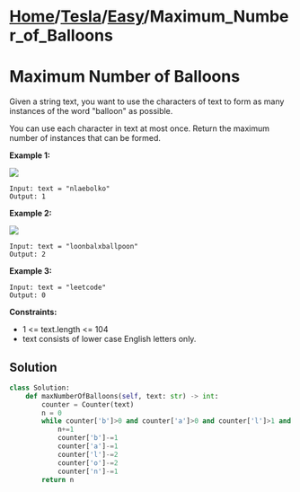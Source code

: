 # [Home](./../..)/[Tesla](./..)/[Easy](./)/Maximum_Number_of_Balloons
<h1>Maximum Number of Balloons</h1>

<p>
Given a string text, you want to use the characters of text to form as many instances of the word "balloon" as possible.
</p>
<p>
You can use each character in text at most once. Return the maximum number of instances that can be formed.
</p>

<b>Example 1:</b>

<img src="https://assets.leetcode.com/uploads/2019/09/05/1536_ex1_upd.JPG">

    Input: text = "nlaebolko"
    Output: 1

<b>Example 2:</b>

<img src="https://assets.leetcode.com/uploads/2019/09/05/1536_ex2_upd.JPG">

    Input: text = "loonbalxballpoon"
    Output: 2

<b>Example 3:</b>

    Input: text = "leetcode"
    Output: 0
<b>Constraints:</b>

- 1 <= text.length <= 104
- text consists of lower case English letters only.

<h2>Solution</h2>

```python
class Solution:
    def maxNumberOfBalloons(self, text: str) -> int:
        counter = Counter(text)
        n = 0
        while counter['b']>0 and counter['a']>0 and counter['l']>1 and counter['o']>1 and counter['n']>0:
            n+=1
            counter['b']-=1
            counter['a']-=1
            counter['l']-=2
            counter['o']-=2
            counter['n']-=1
        return n
```
